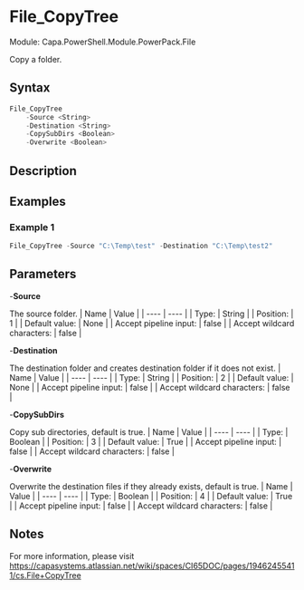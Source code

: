 # File_CopyTree
Module: Capa.PowerShell.Module.PowerPack.File

Copy a folder.

## Syntax

```powershell
File_CopyTree
	-Source <String>
	-Destination <String>
	-CopySubDirs <Boolean>
	-Overwrite <Boolean>
```

## Description



## Examples

### Example 1
```powershell
File_CopyTree -Source "C:\Temp\test" -Destination "C:\Temp\test2"
```
    

## Parameters

-**Source**

The source folder.
| Name | Value |
| ---- | ---- |
| Type: | String |
| Position: | 1 | 
| Default value: | None | 
| Accept pipeline input: | false | 
| Accept wildcard characters: | false | 

-**Destination**

The destination folder and creates destination folder if it does not exist.
| Name | Value |
| ---- | ---- |
| Type: | String |
| Position: | 2 | 
| Default value: | None | 
| Accept pipeline input: | false | 
| Accept wildcard characters: | false | 

-**CopySubDirs**

Copy sub directories, default is true.
| Name | Value |
| ---- | ---- |
| Type: | Boolean |
| Position: | 3 | 
| Default value: | True | 
| Accept pipeline input: | false | 
| Accept wildcard characters: | false | 

-**Overwrite**

Overwrite the destination files if they already exists, default is true.
| Name | Value |
| ---- | ---- |
| Type: | Boolean |
| Position: | 4 | 
| Default value: | True | 
| Accept pipeline input: | false | 
| Accept wildcard characters: | false | 


## Notes

For more information, please visit https://capasystems.atlassian.net/wiki/spaces/CI65DOC/pages/19462455411/cs.File+CopyTree
